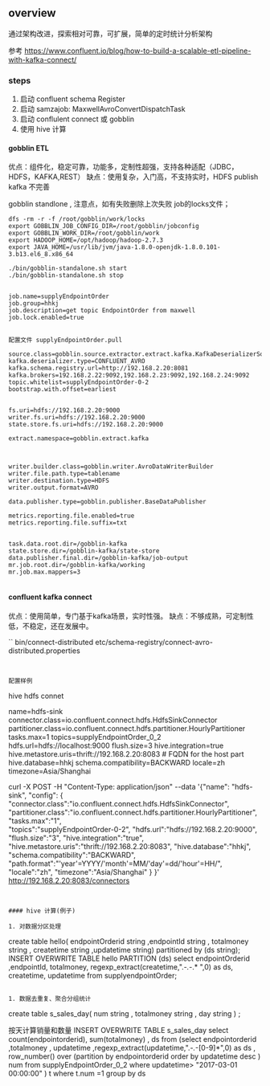 
## overview

通过架构改进，探索相对可靠，可扩展，简单的定时统计分析架构


参考
https://www.confluent.io/blog/how-to-build-a-scalable-etl-pipeline-with-kafka-connect/

###  steps
1. 启动 confluent schema Register
2. 启动 samzajob: MaxwellAvroConvertDispatchTask
3. 启动 conflulent connect 或 gobblin
4. 使用 hive 计算


#### gobblin ETL

优点：组件化，稳定可靠，功能多，定制性超强，支持各种适配（JDBC，HDFS，KAFKA,REST）
缺点：使用复杂，入门高，不支持实时，HDFS publish kafka 不完善

gobblin standlone , 注意点，如有失败删除上次失败 job的locks文件；

```
dfs -rm -r -f /root/gobblin/work/locks
export GOBBLIN_JOB_CONFIG_DIR=/root/gobblin/jobconfig
export GOBBLIN_WORK_DIR=/root/gobblin/work
export HADOOP_HOME=/opt/hadoop/hadoop-2.7.3
export JAVA_HOME=/usr/lib/jvm/java-1.8.0-openjdk-1.8.0.101-3.b13.el6_8.x86_64

./bin/gobblin-standalone.sh start
./bin/gobblin-standalone.sh stop


job.name=supplyEndpointOrder
job.group=hhkj
job.description=get topic EndpointOrder from maxwell
job.lock.enabled=true


配置文件 supplyEndpointOrder.pull

source.class=gobblin.source.extractor.extract.kafka.KafkaDeserializerSource
kafka.deserializer.type=CONFLUENT_AVRO
kafka.schema.registry.url=http://192.168.2.20:8081
kafka.brokers=192.168.2.22:9092,192.168.2.23:9092,192.168.2.24:9092
topic.whitelist=supplyEndpointOrder-0-2
bootstrap.with.offset=earliest


fs.uri=hdfs://192.168.2.20:9000
writer.fs.uri=hdfs://192.168.2.20:9000
state.store.fs.uri=hdfs://192.168.2.20:9000

extract.namespace=gobblin.extract.kafka



writer.builder.class=gobblin.writer.AvroDataWriterBuilder
writer.file.path.type=tablename
writer.destination.type=HDFS
writer.output.format=AVRO

data.publisher.type=gobblin.publisher.BaseDataPublisher

metrics.reporting.file.enabled=true
metrics.reporting.file.suffix=txt


task.data.root.dir=/gobblin-kafka
state.store.dir=/gobblin-kafka/state-store
data.publisher.final.dir=/gobblin-kafka/job-output
mr.job.root.dir=/gobblin-kafka/working
mr.job.max.mappers=3


```



####  confluent kafka  connect

优点：使用简单，专门基于kafka场景，实时性强。
缺点：不够成熟，可定制性低，不稳定，还在发展中。

``
bin/connect-distributed etc/schema-registry/connect-avro-distributed.properties
```


配置样例

```
hive hdfs connet

name=hdfs-sink
connector.class=io.confluent.connect.hdfs.HdfsSinkConnector
partitioner.class=io.confluent.connect.hdfs.partitioner.HourlyPartitioner
tasks.max=1
topics=supplyEndpointOrder_0_2
hdfs.url=hdfs://localhost:9000
flush.size=3
hive.integration=true
hive.metastore.uris=thrift://192.168.2.20:8083 # FQDN for the host part
hive.database=hhkj
schema.compatibility=BACKWARD
locale=zh
timezone=Asia/Shanghai


curl -X POST -H "Content-Type: application/json" --data '{"name": "hdfs-sink",
 "config": {
   "connector.class":"io.confluent.connect.hdfs.HdfsSinkConnector",
   "partitioner.class":"io.confluent.connect.hdfs.partitioner.HourlyPartitioner",
  "tasks.max":"1",  
   "topics":"supplyEndpointOrder-0-2",
   "hdfs.url":"hdfs://192.168.2.20:9000",
   "flush.size":"3",
   "hive.integration":"true",
   "hive.metastore.uris":"thrift://192.168.2.20:8083",
   "hive.database":"hhkj",
   "schema.compatibility":"BACKWARD",
   "path.format":"'year'=YYYY/'month'=MM/'day'=dd/'hour'=HH/",
   "locale":"zh",
   "timezone":"Asia/Shanghai"
  }
}' http://192.168.2.20:8083/connectors



```


#### hive 计算(例子)

1. 对数据分区处理

```
create table hello( endpointOrderid string  ,endpointId string , totalmoney string , createtime string ,updatetime string) partitioned by (ds string);
INSERT OVERWRITE TABLE hello PARTITION (ds)
select endpointOrderid ,endpointId, totalmoney, regexp_extract(createtime,".*-.*-.* ",0) as ds, createtime, updatetime  from supplyendpointOrder;

```

1. 数据去重复、聚合分组统计

```
create table s_sales_day( num  string  , totalmoney string , day string ) ;

按天计算销量和数量
INSERT OVERWRITE TABLE s_sales_day
select count(endpointorderid), sum(totalmoney) , ds  from (select endpointorderid ,totalmoney , updatetime ,regexp_extract(updatetime,".*-.*-[0-9]*",0) as ds ,  row_number() over (partition by endpointorderid order by updatetime desc ) num from supplyEndpointOrder_0_2 where updatetime> "2017-03-01 00:00:00" )  t where t.num =1 group by ds

```
